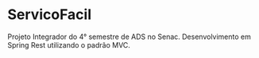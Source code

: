 # ServicoFacil
Projeto Integrador do 4° semestre de ADS no Senac. Desenvolvimento em Spring Rest utilizando o padrão MVC.

